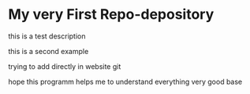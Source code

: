 # My very First Repo-depository

this is a test description


this is a second example


trying to add directly in website git 



hope this programm helps me to understand everything very good base
